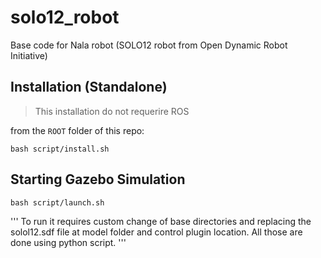 # solo12_robot

Base code for Nala robot (SOLO12 robot from Open Dynamic Robot Initiative)


## Installation (Standalone)

> This installation do not requerire ROS

from the `ROOT` folder of this repo:

```
bash script/install.sh
```


## Starting Gazebo Simulation
```
bash script/launch.sh
```
'''
To run it requires custom change of base directories and replacing the solol12.sdf file at model folder and control plugin location.
All those are done using python script.
'''
